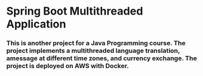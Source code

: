 # Spring Boot Multithreaded Application
### This is another project for a Java Programming course. The project implements a multithreaded language translation, amessage at different time zones, and currency exchange. The project is deployed on AWS with Docker.
